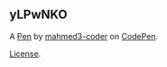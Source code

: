 yLPwNKO
-------


A [Pen](https://codepen.io/mahmed3-coder/pen/yLPwNKO) by [mahmed3-coder](https://codepen.io/mahmed3-coder) on [CodePen](https://codepen.io).

[License](https://codepen.io/license/pen/yLPwNKO).
